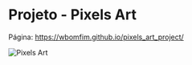 # Projeto - Pixels Art

Página: https://wbomfim.github.io/pixels_art_project/

![Pixels Art](https://github.com/WBomfim/pixels_art_project/blob/willian-bomfim-project-pixels-art/Pixels%20Art.gif)
